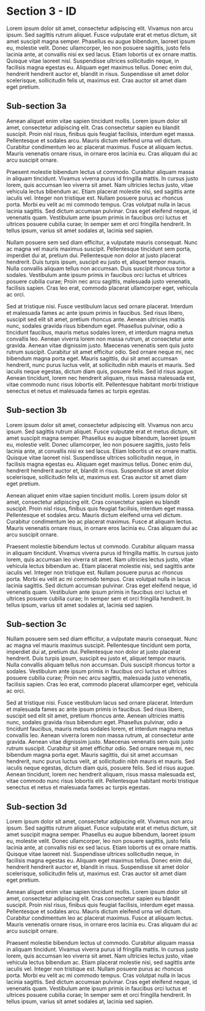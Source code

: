 # Section 3 - ID

Lorem ipsum dolor sit amet, consectetur adipiscing elit. Vivamus non arcu ipsum. Sed sagittis rutrum aliquet. Fusce vulputate erat et metus dictum, sit amet suscipit magna semper. Phasellus eu augue bibendum, laoreet ipsum eu, molestie velit. Donec ullamcorper, leo non posuere sagittis, justo felis lacinia ante, at convallis nisi ex sed lacus. Etiam lobortis ut ex ornare mattis. Quisque vitae laoreet nisl. Suspendisse ultrices sollicitudin neque, in facilisis magna egestas eu. Aliquam eget maximus tellus. Donec enim dui, hendrerit hendrerit auctor et, blandit in risus. Suspendisse sit amet dolor scelerisque, sollicitudin felis ut, maximus est. Cras auctor sit amet diam eget pretium.

## Sub-section 3a

Aenean aliquet enim vitae sapien tincidunt mollis. Lorem ipsum dolor sit amet, consectetur adipiscing elit. Cras consectetur sapien eu blandit suscipit. Proin nisl risus, finibus quis feugiat facilisis, interdum eget massa. Pellentesque et sodales arcu. Mauris dictum eleifend urna vel dictum. Curabitur condimentum leo ac placerat maximus. Fusce at aliquam lectus. Mauris venenatis ornare risus, in ornare eros lacinia eu. Cras aliquam dui ac arcu suscipit ornare.

Praesent molestie bibendum lectus ut commodo. Curabitur aliquam massa in aliquam tincidunt. Vivamus viverra purus id fringilla mattis. In cursus justo lorem, quis accumsan leo viverra sit amet. Nam ultricies lectus justo, vitae vehicula lectus bibendum ac. Etiam placerat molestie nisi, sed sagittis ante iaculis vel. Integer non tristique est. Nullam posuere purus ac rhoncus porta. Morbi eu velit ac mi commodo tempus. Cras volutpat nulla in lacus lacinia sagittis. Sed dictum accumsan pulvinar. Cras eget eleifend neque, id venenatis quam. Vestibulum ante ipsum primis in faucibus orci luctus et ultrices posuere cubilia curae; In semper sem et orci fringilla hendrerit. In tellus ipsum, varius sit amet sodales at, lacinia sed sapien.

Nullam posuere sem sed diam efficitur, a vulputate mauris consequat. Nunc ac magna vel mauris maximus suscipit. Pellentesque tincidunt sem porta, imperdiet dui at, pretium dui. Pellentesque non dolor at justo placerat hendrerit. Duis turpis ipsum, suscipit eu justo et, aliquet tempor mauris. Nulla convallis aliquam tellus non accumsan. Duis suscipit rhoncus tortor a sodales. Vestibulum ante ipsum primis in faucibus orci luctus et ultrices posuere cubilia curae; Proin nec arcu sagittis, malesuada justo venenatis, facilisis sapien. Cras leo erat, commodo placerat ullamcorper eget, vehicula ac orci.

Sed at tristique nisi. Fusce vestibulum lacus sed ornare placerat. Interdum et malesuada fames ac ante ipsum primis in faucibus. Sed risus libero, suscipit sed elit sit amet, pretium rhoncus ante. Aenean ultricies mattis nunc, sodales gravida risus bibendum eget. Phasellus pulvinar, odio a tincidunt faucibus, mauris metus sodales lorem, et interdum magna metus convallis leo. Aenean viverra lorem non massa rutrum, at consectetur ante gravida. Aenean vitae dignissim justo. Maecenas venenatis sem quis justo rutrum suscipit. Curabitur sit amet efficitur odio. Sed ornare neque mi, nec bibendum magna porta eget. Mauris sagittis, dui sit amet accumsan hendrerit, nunc purus luctus velit, at sollicitudin nibh mauris et mauris. Sed iaculis neque egestas, dictum diam quis, posuere felis. Sed id risus augue. Aenean tincidunt, lorem nec hendrerit aliquam, risus massa malesuada est, vitae commodo nunc risus lobortis elit. Pellentesque habitant morbi tristique senectus et netus et malesuada fames ac turpis egestas. 

## Sub-section 3b

Lorem ipsum dolor sit amet, consectetur adipiscing elit. Vivamus non arcu ipsum. Sed sagittis rutrum aliquet. Fusce vulputate erat et metus dictum, sit amet suscipit magna semper. Phasellus eu augue bibendum, laoreet ipsum eu, molestie velit. Donec ullamcorper, leo non posuere sagittis, justo felis lacinia ante, at convallis nisi ex sed lacus. Etiam lobortis ut ex ornare mattis. Quisque vitae laoreet nisl. Suspendisse ultrices sollicitudin neque, in facilisis magna egestas eu. Aliquam eget maximus tellus. Donec enim dui, hendrerit hendrerit auctor et, blandit in risus. Suspendisse sit amet dolor scelerisque, sollicitudin felis ut, maximus est. Cras auctor sit amet diam eget pretium.

Aenean aliquet enim vitae sapien tincidunt mollis. Lorem ipsum dolor sit amet, consectetur adipiscing elit. Cras consectetur sapien eu blandit suscipit. Proin nisl risus, finibus quis feugiat facilisis, interdum eget massa. Pellentesque et sodales arcu. Mauris dictum eleifend urna vel dictum. Curabitur condimentum leo ac placerat maximus. Fusce at aliquam lectus. Mauris venenatis ornare risus, in ornare eros lacinia eu. Cras aliquam dui ac arcu suscipit ornare.

Praesent molestie bibendum lectus ut commodo. Curabitur aliquam massa in aliquam tincidunt. Vivamus viverra purus id fringilla mattis. In cursus justo lorem, quis accumsan leo viverra sit amet. Nam ultricies lectus justo, vitae vehicula lectus bibendum ac. Etiam placerat molestie nisi, sed sagittis ante iaculis vel. Integer non tristique est. Nullam posuere purus ac rhoncus porta. Morbi eu velit ac mi commodo tempus. Cras volutpat nulla in lacus lacinia sagittis. Sed dictum accumsan pulvinar. Cras eget eleifend neque, id venenatis quam. Vestibulum ante ipsum primis in faucibus orci luctus et ultrices posuere cubilia curae; In semper sem et orci fringilla hendrerit. In tellus ipsum, varius sit amet sodales at, lacinia sed sapien.

## Sub-section 3c

Nullam posuere sem sed diam efficitur, a vulputate mauris consequat. Nunc ac magna vel mauris maximus suscipit. Pellentesque tincidunt sem porta, imperdiet dui at, pretium dui. Pellentesque non dolor at justo placerat hendrerit. Duis turpis ipsum, suscipit eu justo et, aliquet tempor mauris. Nulla convallis aliquam tellus non accumsan. Duis suscipit rhoncus tortor a sodales. Vestibulum ante ipsum primis in faucibus orci luctus et ultrices posuere cubilia curae; Proin nec arcu sagittis, malesuada justo venenatis, facilisis sapien. Cras leo erat, commodo placerat ullamcorper eget, vehicula ac orci.

Sed at tristique nisi. Fusce vestibulum lacus sed ornare placerat. Interdum et malesuada fames ac ante ipsum primis in faucibus. Sed risus libero, suscipit sed elit sit amet, pretium rhoncus ante. Aenean ultricies mattis nunc, sodales gravida risus bibendum eget. Phasellus pulvinar, odio a tincidunt faucibus, mauris metus sodales lorem, et interdum magna metus convallis leo. Aenean viverra lorem non massa rutrum, at consectetur ante gravida. Aenean vitae dignissim justo. Maecenas venenatis sem quis justo rutrum suscipit. Curabitur sit amet efficitur odio. Sed ornare neque mi, nec bibendum magna porta eget. Mauris sagittis, dui sit amet accumsan hendrerit, nunc purus luctus velit, at sollicitudin nibh mauris et mauris. Sed iaculis neque egestas, dictum diam quis, posuere felis. Sed id risus augue. Aenean tincidunt, lorem nec hendrerit aliquam, risus massa malesuada est, vitae commodo nunc risus lobortis elit. Pellentesque habitant morbi tristique senectus et netus et malesuada fames ac turpis egestas. 

## Sub-section 3d

Lorem ipsum dolor sit amet, consectetur adipiscing elit. Vivamus non arcu ipsum. Sed sagittis rutrum aliquet. Fusce vulputate erat et metus dictum, sit amet suscipit magna semper. Phasellus eu augue bibendum, laoreet ipsum eu, molestie velit. Donec ullamcorper, leo non posuere sagittis, justo felis lacinia ante, at convallis nisi ex sed lacus. Etiam lobortis ut ex ornare mattis. Quisque vitae laoreet nisl. Suspendisse ultrices sollicitudin neque, in facilisis magna egestas eu. Aliquam eget maximus tellus. Donec enim dui, hendrerit hendrerit auctor et, blandit in risus. Suspendisse sit amet dolor scelerisque, sollicitudin felis ut, maximus est. Cras auctor sit amet diam eget pretium.

Aenean aliquet enim vitae sapien tincidunt mollis. Lorem ipsum dolor sit amet, consectetur adipiscing elit. Cras consectetur sapien eu blandit suscipit. Proin nisl risus, finibus quis feugiat facilisis, interdum eget massa. Pellentesque et sodales arcu. Mauris dictum eleifend urna vel dictum. Curabitur condimentum leo ac placerat maximus. Fusce at aliquam lectus. Mauris venenatis ornare risus, in ornare eros lacinia eu. Cras aliquam dui ac arcu suscipit ornare.

Praesent molestie bibendum lectus ut commodo. Curabitur aliquam massa in aliquam tincidunt. Vivamus viverra purus id fringilla mattis. In cursus justo lorem, quis accumsan leo viverra sit amet. Nam ultricies lectus justo, vitae vehicula lectus bibendum ac. Etiam placerat molestie nisi, sed sagittis ante iaculis vel. Integer non tristique est. Nullam posuere purus ac rhoncus porta. Morbi eu velit ac mi commodo tempus. Cras volutpat nulla in lacus lacinia sagittis. Sed dictum accumsan pulvinar. Cras eget eleifend neque, id venenatis quam. Vestibulum ante ipsum primis in faucibus orci luctus et ultrices posuere cubilia curae; In semper sem et orci fringilla hendrerit. In tellus ipsum, varius sit amet sodales at, lacinia sed sapien.